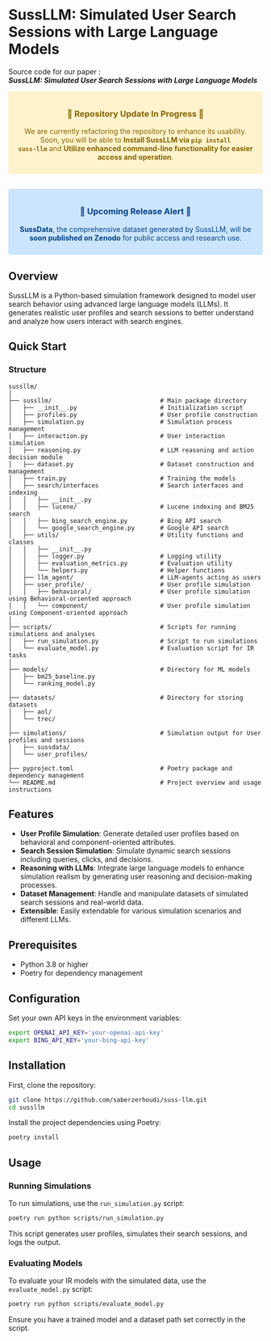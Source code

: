 # SussLLM: Simulated User Search Sessions with Large Language Models


Source code for our paper :  
***SussLLM: Simulated User Search Sessions with Large Language Models***


<div align="center" style="margin: 10px 0 30px; padding: 10px; color: #856404; background-color: #fff3cd; border: 1px solid #ffeeba; border-radius: .25rem;">

### 🚧 Repository Update In Progress 🚧

We are currently refactoring the repository to enhance its usability. Soon, you will be able to <strong>Install SussLLM via <code>pip install suss-llm</code></strong> and <strong>Utilize enhanced command-line functionality for easier access and operation</strong>.

</div>

<div align="center" style="margin: 20px 0 30px; padding: 10px; color: #004085; background-color: #cce5ff; border: 1px solid #b8daff; border-radius: .25rem;">

### 🚨 Upcoming Release Alert 🚨
**SussData**, the comprehensive dataset generated by SussLLM, will be **soon published on Zenodo** for public access and research use. 

</div>

## Overview

SussLLM is a Python-based simulation framework designed to model user search behavior using advanced large language models (LLMs). It generates realistic user profiles and search sessions to better understand and analyze how users interact with search engines.




## Quick Start

### Structure

```
sussllm/
│
├── sussllm/                              # Main package directory
│   ├── __init__.py                       # Initialization script
│   ├── profiles.py                       # User profile construction
│   ├── simulation.py                     # Simulation process management
│   ├── interaction.py                    # User interaction simulation
│   ├── reasoning.py                      # LLM reasoning and action decision module
│   ├── dataset.py                        # Dataset construction and management
│   ├── train.py                          # Training the models
│   ├── search/interfaces                 # Search interfaces and indexing
│   │   ├── __init__.py
│   │   ├── lucene/                       # Lucene indexing and BM25 search
│   │   ├── bing_search_engine.py         # Bing API search
│   │   └── google_search_engine.py       # Google API search
│   ├── utils/                            # Utility functions and classes
│   │   ├── __init__.py
│   │   ├── logger.py                     # Logging utility
│   │   ├── evaluation_metrics.py         # Evaluation utility
│   │   └── helpers.py                    # Helper functions
│   ├── llm_agent/                        # LLM-agents acting as users
│   ├── user_profile/                     # User profile simulation
│   │   ├── behavioral/                   # User profile simulation using Behavioral-oriented approach
│   │   └── component/                    # User profile simulation using Component-oriented approach
│
├── scripts/                              # Scripts for running simulations and analyses
│   ├── run_simulation.py                 # Script to run simulations
│   └── evaluate_model.py                 # Evaluation script for IR tasks
│
├── models/                               # Directory for ML models
│   ├── bm25_baseline.py                 
│   └── ranking_model.py
│
├── datasets/                             # Directory for storing datasets
│   ├── aol/                
│   └── trec/
│
├── simulations/                          # Simulation output for User profiles and sessions
│   ├── sussdata/                
│   └── user_profiles/
│
├── pyproject.toml                        # Poetry package and dependency management
└── README.md                             # Project overview and usage instructions
```



## Features

- **User Profile Simulation**: Generate detailed user profiles based on behavioral and component-oriented attributes.
- **Search Session Simulation**: Simulate dynamic search sessions including queries, clicks, and decisions.
- **Reasoning with LLMs**: Integrate large language models to enhance simulation realism by generating user reasoning and decision-making processes.
- **Dataset Management**: Handle and manipulate datasets of simulated search sessions and real-world data.
- **Extensible**: Easily extendable for various simulation scenarios and different LLMs.

## Prerequisites

- Python 3.8 or higher
- Poetry for dependency management

## Configuration

Set your own API keys in the environment variables:
```bash
export OPENAI_API_KEY='your-openai-api-key'
export BING_API_KEY='your-bing-api-key' 
```

## Installation

First, clone the repository:

```bash
git clone https://github.com/saberzerhoudi/suss-llm.git
cd sussllm
```

Install the project dependencies using Poetry:

```bash
poetry install
```

## Usage

### Running Simulations

To run simulations, use the `run_simulation.py` script:

```bash
poetry run python scripts/run_simulation.py
```

This script generates user profiles, simulates their search sessions, and logs the output.

### Evaluating Models

To evaluate your IR models with the simulated data, use the `evaluate_model.py` script:

```bash
poetry run python scripts/evaluate_model.py
```

Ensure you have a trained model and a dataset path set correctly in the script.

